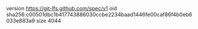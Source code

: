 version https://git-lfs.github.com/spec/v1
oid sha256:c00501dbc1b417743886030ccbe2234baad1446fe00caf86f4b0eb6033e883a9
size 4044
